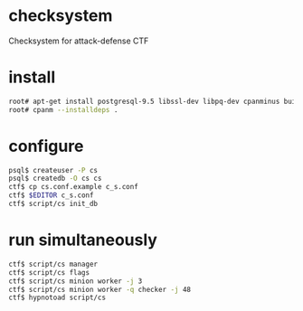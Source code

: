 # checksystem
Checksystem for attack-defense CTF

# install
```bash
root# apt-get install postgresql-9.5 libssl-dev libpq-dev cpanminus build-essenial
root# cpanm --installdeps .
```

# configure
```bash
psql$ createuser -P cs
psql$ createdb -O cs cs
ctf$ cp cs.conf.example c_s.conf
ctf$ $EDITOR c_s.conf
ctf$ script/cs init_db
```

# run simultaneously
```bash
ctf$ script/cs manager
ctf$ script/cs flags
ctf$ script/cs minion worker -j 3
ctf$ script/cs minion worker -q checker -j 48
ctf$ hypnotoad script/cs
```
